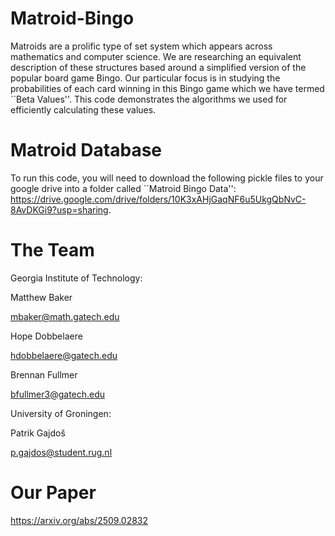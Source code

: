 # Matroid-Bingo
Matroids are a prolific type of set system which appears across mathematics and computer science. We are researching an equivalent description of these structures based around a simplified version of the popular board game Bingo. Our particular focus is in studying the probabilities of each card winning in this Bingo game which we have termed ``Beta Values''. This code demonstrates the algorithms we used for efficiently calculating these values.

# Matroid Database
To run this code, you will need to download the following pickle files to your google drive into a folder called ``Matroid Bingo Data'': https://drive.google.com/drive/folders/10K3xAHjGaqNF6u5UkgQbNvC-8AvDKGi9?usp=sharing.

# The Team
Georgia Institute of Technology:

Matthew Baker

mbaker@math.gatech.edu

Hope Dobbelaere

hdobbelaere@gatech.edu

Brennan Fullmer

bfullmer3@gatech.edu

University of Groningen:

Patrik Gajdoš

p.gajdos@student.rug.nl

# Our Paper
https://arxiv.org/abs/2509.02832